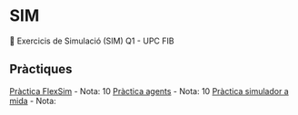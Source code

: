 # SIM
🔅 Exercicis de Simulació (SIM) Q1 - UPC FIB

## Pràctiques
[Pràctica FlexSim](https://github.com/andyfratello/SIM/tree/main/Pra%CC%80ctica%20FlexSim) - Nota: 10
[Pràctica agents](https://github.com/andyfratello/SIM/tree/main/Pra%CC%80ctica%20agents) - Nota: 10
[Pràctica simulador a mida](https://github.com/andyfratello/SIM/tree/main/Pra%CC%80ctica%20simulador%20a%20mida) - Nota: 
